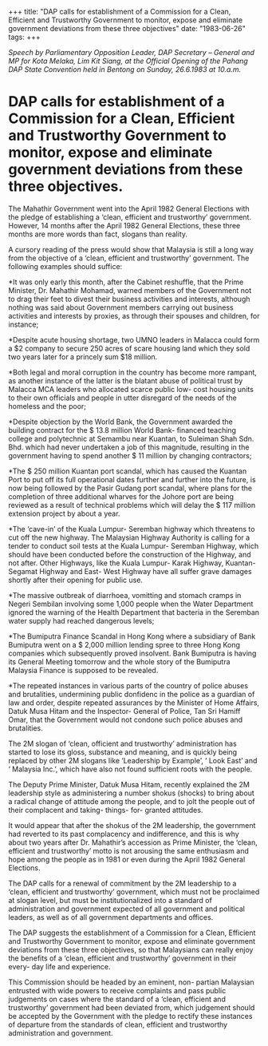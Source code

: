 +++ 
title: "DAP calls for establishment of a Commission for a Clean, Efficient and Trustworthy Government to monitor, expose and eliminate government deviations from these three objectives"
date: "1983-06-26"
tags:
+++

_Speech by Parliamentary Opposition Leader, DAP Secretary – General and MP for Kota Melaka, Lim Kit Siang, at the Official Opening of the Pahang DAP State Convention held in Bentong on Sunday, 26.6.1983 at 10.a.m._

# DAP calls for establishment of a Commission for a Clean, Efficient and Trustworthy Government to monitor, expose and eliminate government deviations from these three objectives.

The Mahathir Government went into the April 1982 General Elections with the pledge of establishing a ‘clean, efficient and trustworthy’ government. However, 14 months after the April 1982 General Elections, these three months are more words than fact, slogans than reality.</u>

A cursory reading of the press would show that Malaysia is still a long way from the objective of a ‘clean, efficient and trustworthy’ government. The following examples should suffice:

*It was only early this month, after the Cabinet reshuffle, that the Prime Minister, Dr. Mahathir Mohamad, warned members of the Government not to drag their feet to divest their business activities and interests, although nothing was said about Government members carrying out business activities and interests by proxies, as through their spouses and children, for instance;

*Despite acute housing shortage, two UMNO leaders in Malacca could form a $2 company to secure 250 acres of scare housing land which they sold two years later for a princely sum $18 million.

*Both legal and moral corruption in the country has become more rampant, as another instance of the latter is the blatant abuse of political trust by Malacca MCA leaders who allocated scarce public low- cost housing units to their own officials and people in utter disregard of the needs of the homeless and the poor;

*Despite objection by the World Bank, the Government awarded the building contract for the $ 13.8 million World Bank- financed teaching college and polytechnic at Semambu near Kuantan, to Suleiman Shah Sdn. Bhd. which had never undertaken a job of this magnitude, resulting in the government having to spend another $ 11 million by changing contractors;

*The $ 250 million Kuantan port scandal, which has caused the Kuantan Port to put off its full operational dates further and further into the future, is now being followed by the Pasir Gudang port scandal, where plans for the completion of three additional wharves for the Johore port are being reviewed as a result of technical problems which will delay the $ 117 million extension project by about a year.

*The ‘cave-in’ of the Kuala Lumpur- Seremban highway which threatens to cut off the new highway. The Malaysian Highway Authority is calling for a tender to conduct soil tests at the Kuala Lumpur- Seremban Highway, which should have been conducted before the construction of the Highway, and not after. Other Highways, like the Kuala Lumpur- Karak Highway, Kuantan- Segamat Highway and East- West Highway have all suffer grave damages shortly after their opening for public use. 

*The massive outbreak of diarrhoea, vomitting and stomach cramps in Negeri Sembilan involving some 1,000 people when the Water Department ignored the warning of the Health Department that bacteria in the Seremban water supply had reached dangerous levels;

*The Bumiputra Finance Scandal in Hong Kong where a subsidiary of Bank Bumiputra went on a $ 2,000 million lending spree to three Hong Kong companies which subsequently proved insolvent. Bank Bumiputra is having its General Meeting tomorrow and the whole story of the Bumiputra Malaysia Finance is supposed to be revealed.

*The repeated instances in various parts of the country of police abuses and brutalities, undermining public donfidenc in the police as a guardian of law and order, despite repeated assurances by the Minister of Home Affairs, Datuk Musa Hitam and the Inspector- General of Police, Tan Sri Hamiff Omar, that the Government would not condone such police abuses and brutalities.

The 2M slogan of ‘clean, officient and trustworthy’ administration has started to lose its gloss, substance and meaning, and is quickly being replaced by other 2M slogans like ‘Leadership by Example’, ‘ Look East’ and ‘ Malaysia Inc.’, which have also not found sufficient roots with the people.

The Deputy Prime Minister, Datuk Musa Hitam, recently explained the 2M leadership style as administering a number shokus (shocks) to bring about a radical change of  attitude among the people, and to jolt the people out of their complacent and taking- things- for- granted attitudes.

It would appear that after the shokus of the 2M leadership, the government had reverted to its past complacency and indifference, and this is why about two years after Dr. Mahathir’s accession as Prime Minister, the ‘clean, efficient and trustworthy’ motto is not arousing the same enthusiasm and hope among the people as in 1981 or even during the April 1982 General Elections.

The DAP calls for a renewal of commitment by the 2M leadership to a ‘clean, efficient and trustworthy’ government, which must not be proclaimed at slogan level, but must be institutionalized into a standard of administration and government expected of all government and political leaders, as well as of all government departments and offices.

The DAP suggests the establishment of a Commission for a Clean, Efficient and Trustworthy Government to monitor, expose and eliminate government deviations from these three objectives, so that Malaysians can really enjoy the benefits of a ‘clean, efficient and trustworthy’ government in their every- day life and experience.

This Commission should be headed by an eminent, non- partian Malaysian entrusted with wide powers to receive complaints and pass public judgements on cases where the standard of a ‘clean, efficient and trustworthy’ government had been deviated from, which judgement should be accepted by the Government with the pledge to rectify these instances of departure from the standards of  clean, efficient and trustworthy administration and government.
 
